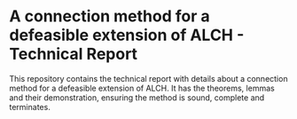 # A connection method for a defeasible extension of ALCH - Technical Report

This repository contains the technical report with details about a connection method for a defeasible extension of ALCH. It has the theorems, lemmas and their demonstration, ensuring the method is sound, complete and terminates.

